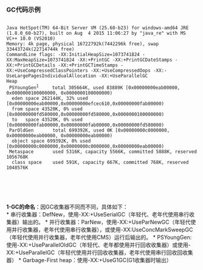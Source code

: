 ### GC代码示例

<code>
Java HotSpot(TM) 64-Bit Server VM (25.60-b23) for windows-amd64 JRE (1.8.0_60-b27), built on Aug  4 2015 11:06:27 by "java_re" with MS VC++ 10.0 (VS2010)
Memory: 4k page, physical 16722792k(7442296k free), swap 33443724k(22714744k free)  
CommandLine flags: -XX:InitialHeapSize=1073741824 -XX:MaxHeapSize=1073741824 -XX:+PrintGC -XX:+PrintGCDateStamps -XX:+PrintGCDetails -XX:+PrintGCTimeStamps -XX:+UseCompressedClassPointers -XX:+UseCompressedOops -XX:-UseLargePagesIndividualAllocation -XX:+UseParallelGC 
Heap  
 PSYoungGen<sup>1</sup>     total 305664K, used 83889K [0x00000000eab00000, 0x0000000100000000, 0x0000000100000000)  
  eden space 262144K, 32% used [0x00000000eab00000,0x00000000efcec610,0x00000000fab00000)  
  from space 43520K, 0% used [0x00000000fd580000,0x00000000fd580000,0x0000000100000000)  
  to   space 43520K, 0% used [0x00000000fab00000,0x00000000fab00000,0x00000000fd580000)  
 ParOldGen       total 699392K, used 0K [0x00000000c0000000, 0x00000000eab00000, 0x00000000eab00000)  
  object space 699392K, 0% used [0x00000000c0000000,0x00000000c0000000,0x00000000eab00000)  
 Metaspace       used 5316K, capacity 5566K, committed 5888K, reserved 1056768K  
  class space    used 591K, capacity 667K, committed 768K, reserved 1048576K  
</code>  
<br>
<br>
<br>
<br>
<br>  
<strong>1-GC的命名</strong>：因GC收集器不同而不同，具体如下：
<br>
* 串行收集器：DefNew，使用-XX:+UseSerialGC（年轻代、老年代使用串行收集器）输出的。
* 并行收集器：ParNew，使用-XX:+UseParNewGC（年轻代使用并行收集器，老年代使用串行收集器），或使用-XX:UseConcMarkSweepGC（年轻代使用并行收集器，老年代使用CMS）运行后输出的。
* PSYoungGen: 使用-XX:+UseParallelOldGC（年轻代、老年都使用并行回收收集器）或使用-XX:+UseParallelGC（年轻代使用并行回收收集器，老年代使用串行回收回收集器）
* Garbage-First heap：使用-XX:+UseG1GC(G1收集器时输出）
